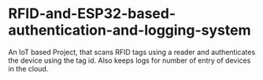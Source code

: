 # RFID-and-ESP32-based-authentication-and-logging-system
An IoT based Project, that scans RFID tags using a reader and authenticates the device using the tag id. Also keeps logs for number of entry of devices in the cloud.

